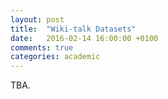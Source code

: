 ```yaml
---
layout: post
title:  "Wiki-talk Datasets"
date:   2016-02-14 16:00:00 +0100
comments: true
categories: academic
---
```


TBA.
